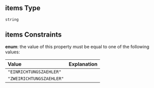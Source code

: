 ## items Type

`string`

## items Constraints

**enum**: the value of this property must be equal to one of the following values:

| Value                    | Explanation |
| :----------------------- | :---------- |
| `"EINRICHTUNGSZAEHLER"`  |             |
| `"ZWEIRICHTUNGSZAEHLER"` |             |
